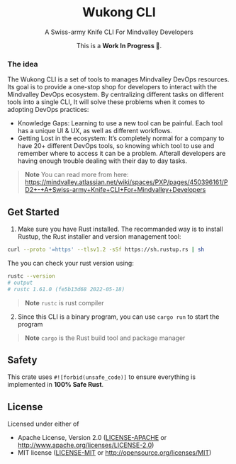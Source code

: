 <p align="center">
  <h1 align="center">
    Wukong CLI
  </h1>
</p>

<p align="center">A Swiss-army Knife CLI For Mindvalley Developers</p>

<p align="center">This is a <strong>Work In Progress 🚧</strong>.</p>

### The idea
The Wukong CLI is a set of tools to manages Mindvalley DevOps resources. Its goal is to provide a one-stop shop for developers to interact with the Mindvalley DevOps ecosystem. By centralizing different tasks on different tools into a single CLI, It will solve these problems when it comes to adopting DevOps practices:  
- Knowledge Gaps: Learning to use a new tool can be painful. Each tool has a unique UI & UX, as well as different workflows. 
- Getting Lost in the ecosystem: It’s completely normal for a company to have 20+ different DevOps tools, so knowing which tool to use and remember where to access it can be a problem. Afterall developers are having enough trouble dealing with their day to day tasks. 

> **Note**
> You can read more from here: https://mindvalley.atlassian.net/wiki/spaces/PXP/pages/450396161/PD2+-+A+Swiss-army+Knife+CLI+For+Mindvalley+Developers

## Get Started
1. Make sure you have Rust installed. The recommanded way is to install Rustup, the Rust installer and version management tool:
```bash
curl --proto '=https' --tlsv1.2 -sSf https://sh.rustup.rs | sh
```
The you can check your rust version using:
```bash
rustc --version
# output
# rustc 1.61.0 (fe5b13d68 2022-05-18)
```
> **Note**
> `rustc` is rust compiler

2. Since this CLI is a binary program, you can use `cargo run` to start the program
> **Note**
> `cargo` is the Rust build tool and package manager

## Safety
This crate uses `#![forbid(unsafe_code)]` to ensure everything is implemented in **100% Safe Rust**.

## License

Licensed under either of

 * Apache License, Version 2.0
   ([LICENSE-APACHE](LICENSE-APACHE) or http://www.apache.org/licenses/LICENSE-2.0)
 * MIT license
   ([LICENSE-MIT](LICENSE-MIT) or http://opensource.org/licenses/MIT)